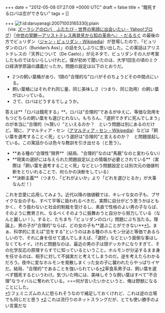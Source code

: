 
+++
date = "2012-05-08 07:27:09 +0000 UTC"
draft = false
title = "餓死するロバは恋ができない"
tags = []

+++
<img src="http://cdn-ak.f.st-hatena.com/images/fotolife/d/daruyanagi/20071003/20071003165330.jpg" alt="f:id:daruyanagi:20071003165330j:plain" title="f:id:daruyanagi:20071003165330j:plain" class="hatena-fotolife"/><br/>
（via: <a href="http://blogs.yahoo.co.jp/mikairvmest/5516014.html">ズーラシアのロバ　ふたたび - 世界の笑顔に出会いたい - Yahoo!ブログ</a>）<a href="http://daruyanagi.hatenablog.com/entry/2012/05/07/043037">『中世の覚醒―アリストテレス再発見から知の革命へ』 - だるろぐ</a> の最後の方でビュリダン（<a href="http://ja.wikipedia.org/wiki/%E3%82%B8%E3%83%A3%E3%83%B3%E3%83%BB%E3%83%93%E3%83%A5%E3%83%AA%E3%83%80%E3%83%B3">ジャン・ビュリダン - Wikipedia</a>）が登場したので、「ビュリダンのロバ（Buridan’s Ass）」の話を久しぶりに思い出した。この寓話はアリストテレスの『天界について（De Caelo）』が元ネタで、ビュリダンその人が考案したものではないらしいけれど。僕が初めて聞いたのは、大学1回生の頃のミクロ経済学原論の講義だったか。問題の設定は以下のとおりだ。

<ul>
<li>2つの飼い葉桶があり、1頭の"合理的な"ロバがそのちょうどその中間点にいる。</li>
<li>飼い葉桶にはそれぞれ同じ量、同じ美味しさ（つまり、同じ効用）の飼い葉がはいっている。</li>
<li>さて、ロバはどうするでしょうか。</li>
</ul>答えは**「ロバは餓死する」**。ロバは"合理的"であるがゆえに、等価な効用をもつどちらの飼い葉をも選びとれない。もちろん、「選択できずに死んでしまう」のが本当に"合理的（≒賢い）"といえるのか？　という問題は別にあるのだけど。現に、アマルティア・セン（<a href="http://ja.wikipedia.org/wiki/%E3%82%A2%E3%83%9E%E3%83%AB%E3%83%86%E3%82%A3%E3%82%A2%E3%83%BB%E3%82%BB%E3%83%B3">アマルティア・セン - Wikipedia</a>）などは「飼い葉を選考すること＜死」という選好は"合理的"と言えるのか？　と問題提起している。この寓話からは色々な教訓を引き出せる（と思う）。

<ul>
<li>**ある種の"合理性"限界**（結局、"合理的"なのは"馬鹿"なのと変わらない）</li>
<li>**現実の選好には与えられた問題設定以上の情報が必要とされている**（実際は「飼い葉を選考すること＜死」などという問題設定とは別次元の価値判断をとりいれることで、何らかの決断をしている）</li>
<li>**決断主義**（つまり、「どれがよいか」より「どれを選びとるか」が大事なんだ！）</li>
</ul>これを恋愛に応用してみよう。近代以降の価値観では、キレイな女の子も、ブサイクな女の子も、すべて平等に扱われるべきだ。実際に自分がどう思うかはともかく、そう扱わないと社会的制裁を受けるし、素直で性格のよい男の子ならば、そのように教育され、なるべくそのように振舞おうと自分から努力している（なんと麗しい！）。すると、たちまち「ビュリダンのロバ」問題にぶち当たる。理論上、男の子が"合理的"ならば、どの女の子も**選ぶことができない**<a href="#f1" name="fn1" title="フェミニズムの人に怒られそうなので補足しておくけれど、これは逆の立場でも同じだと思う">*1</a>。まぁ、科学的に言えば"恋をする"というのはある種のホルモン分泌と等価であるらしいので、それに身を任せて選んでしまえば、「選好」などという面倒な事はしなくてもイイ。けれど問題なのは、最近の男の子は頭デッカチになりすぎて、その化学反応の原理すらすでに知っているということ。ホルモンが分泌するまま身を任せるのは、相手に対して不誠実だと考えてしまうのだ。逆を考えたらわかるだろう。夜中に変なホルモンを発散しまくった女の子に襲われたらやっぱりイヤだ。結局、"合理的"であることを強いられている<a href="#f2" name="fn2" title="これは流行りのネットスラングだが、とても使い勝手のよい言葉だな">*2</a>草食系男子は、飼い葉を選べず餓死するというわけ。気づいた時には、美味しそうな飼い葉はすべて"不合理"なライバルに奪われている。===何が言いたいかというと、俺は野獣になることにした。
<div class="footnote">
<a href="#fn1" name="f1" class="footnote-number">*1</a><span class="footnote-delimiter">:</span><span class="footnote-text">フェミニズムの人に怒られそうなので補足しておくけれど、これは逆の立場でも同じだと思う</span>
<a href="#fn2" name="f2" class="footnote-number">*2</a><span class="footnote-delimiter">:</span><span class="footnote-text">これは流行りのネットスラングだが、とても使い勝手のよい言葉だな</span>
</div>

